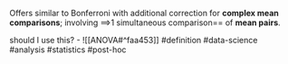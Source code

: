 Offers similar to Bonferroni with additional correction for **complex mean comparisons**; involving ==\>1 simultaneous comparison== of **mean pairs**.

should I use this? - ![[ANOVA#^faa453]]
#definition #data-science #analysis #statistics #post-hoc